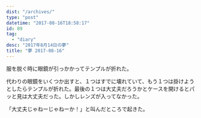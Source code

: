 ```yaml
---
dist: "/archives/"
type: "post"
datetime: "2017-08-16T18:58:17"
id: 89
tag:
  - "diary"
desc: "2017年8月14日の夢"
title: "夢 2017-08-16"
---
```


服を脱ぐ時に眼鏡が引っかかってテンプルが折れた。

代わりの眼鏡をいくつか出すと、１つはすでに壊れていて、もう１つは掛けようとしたらテンプルが折れた。最後の１つは大丈夫だろうかとケースを開けるとパッと見は大丈夫だった。しかしレンズが入ってなかった。

「大丈夫じゃねーじゃねーか！」と叫んだところで起きた。
